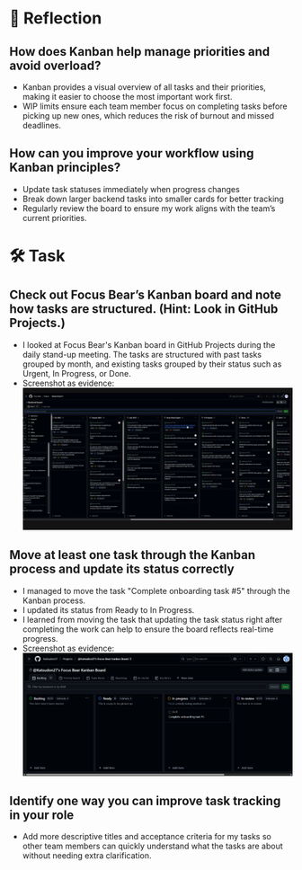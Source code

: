 # 📝 Reflection

## How does Kanban help manage priorities and avoid overload?

- Kanban provides a visual overview of all tasks and their priorities, making it easier to choose the most important work first.
- WIP limits ensure each team member focus on completing tasks before picking up new ones, which reduces the risk of burnout and missed deadlines.

## How can you improve your workflow using Kanban principles?

- Update task statuses immediately when progress changes
- Break down larger backend tasks into smaller cards for better tracking
- Regularly review the board to ensure my work aligns with the team’s current priorities.

# 🛠️ Task

## Check out Focus Bear’s Kanban board and note how tasks are structured. (Hint: Look in GitHub Projects.)

- I looked at Focus Bear's Kanban board in GitHub Projects during the daily stand-up meeting. The tasks are structured with past tasks grouped by month, and existing tasks grouped by their status such as Urgent, In Progress, or Done.
- Screenshot as evidence:
![Screenshot of Focus Bear Kanban Board](images/Focus_Bear_Kanban.png)

## Move at least one task through the Kanban process and update its status correctly

- I managed to move the task "Complete onboarding task #5" through the Kanban process.
- I updated its status from Ready to In Progress.
- I learned from moving the task that updating the task status right after completing the work can help to ensure the board reflects real-time progress.
- Screenshot as evidence:
![Screenshot of moving task in Focus Bear Kanban Board](images/move_task_evidence.png)

## Identify one way you can improve task tracking in your role

- Add more descriptive titles and acceptance criteria for my tasks so other team members can quickly understand what the tasks are about without needing extra clarification.
